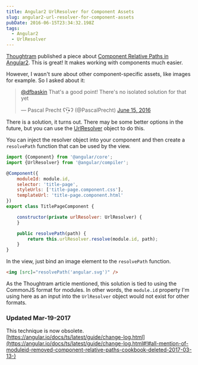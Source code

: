 ```yaml
---
title: Angular2 UrlResolver for Component Assets
slug: angular2-url-resolver-for-component-assets
pubDate: 2016-06-15T23:34:32.198Z
tags:
  - Angular2
  - UrlResolver
---
```


[Thoughtram](http://thoughtram.io/) published a piece about
[Component Relative Paths in Angular2](http://blog.thoughtram.io/angular/2016/06/08/component-relative-paths-in-angular-2.html).
This is great! It makes working with components much easier.

However, I wasn't sure about other component-specific assets, like images for example. So I asked about it:

<blockquote class="twitter-tweet" data-lang="en"><p lang="en" dir="ltr"><a href="https://twitter.com/dfbaskin">@dfbaskin</a> That&#39;s a good point! There&#39;s no isolated solution for that yet</p>&mdash; Pascal Precht ʕ•̫͡•ʔ (@PascalPrecht) <a href="https://twitter.com/PascalPrecht/status/743086388460068864">June 15, 2016</a></blockquote>

There is a solution, it turns out. There may be some better options in the future, but you
can use the [UrlResolver](https://angular.io/docs/ts/latest/api/compiler/index/UrlResolver-class.html) object
to do this.

You can inject the resolver object into your component and then create a `resolvePath` function that
can be used by the view.

```javascript
import {Component} from '@angular/core';
import {UrlResolver} from '@angular/compiler';

@Component({
    moduleId: module.id,
    selector: 'title-page',
    styleUrls: ['title-page.component.css'],
    templateUrl: 'title-page.component.html'
})
export class TitlePageComponent {

    constructor(private urlResolver: UrlResolver) {
    }

    public resolvePath(path) {
        return this.urlResolver.resolve(module.id, path);
    }
}
```

In the view, just bind an image element to the `resolvePath` function.

```html
<img [src]="resolvePath('angular.svg')" />
```

As the Thoughtram article mentioned, this solution is tied to using the CommonJS format for modules.
In other words, the `module.id` property I'm using here as an input into the `UrlResolver` object
would not exist for other formats.

### Updated Mar-19-2017

This technique is now obsolete.
[https://angular.io/docs/ts/latest/guide/change-log.html](https://angular.io/docs/ts/latest/guide/change-log.html#!#all-mention-of-moduleid-removed-component-relative-paths-cookbook-deleted-2017-03-13-)
